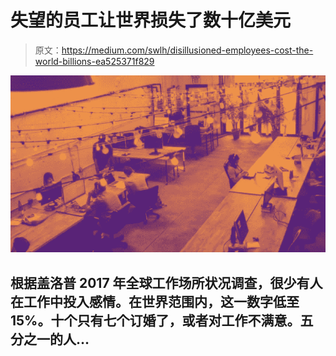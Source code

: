 # 失望的员工让世界损失了数十亿美元

> 原文：<https://medium.com/swlh/disillusioned-employees-cost-the-world-billions-ea525371f829>

![](img/5013fb70d0984e429b077a780acf10f5.png)

## 根据盖洛普 2017 年全球工作场所状况调查，很少有人在工作中投入感情。在世界范围内，这一数字低至 15%。十个只有七个订婚了，或者对工作不满意。五分之一的人…